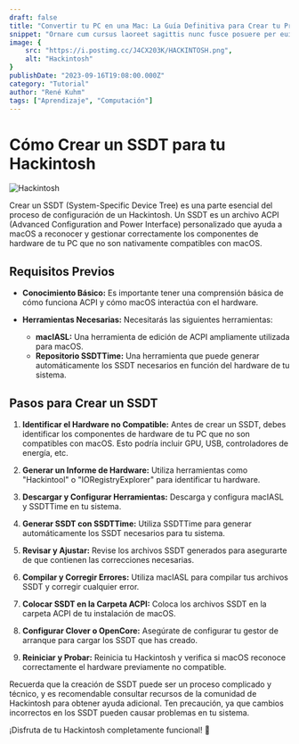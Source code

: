 ```yaml
---
draft: false
title: "Convertir tu PC en una Mac: La Guía Definitiva para Crear tu Propio Hackintosh"
snippet: "Ornare cum cursus laoreet sagittis nunc fusce posuere per euismod dis vehicula a, semper fames lacus maecenas dictumst pulvinar neque enim non potenti. Torquent hac sociosqu eleifend potenti."
image: {
    src: "https://i.postimg.cc/J4CX203K/HACKINTOSH.png",
    alt: "Hackintosh"
}
publishDate: "2023-09-16T19:08:00.000Z"
category: "Tutorial"
author: "René Kuhm"
tags: ["Aprendizaje", "Computación"]
---
```




# Cómo Crear un SSDT para tu Hackintosh

![Hackintosh](https://i.postimg.cc/J76g3wb1/maxresdefault.jpg)

Crear un SSDT (System-Specific Device Tree) es una parte esencial del proceso de configuración de un Hackintosh. Un SSDT es un archivo ACPI (Advanced Configuration and Power Interface) personalizado que ayuda a macOS a reconocer y gestionar correctamente los componentes de hardware de tu PC que no son nativamente compatibles con macOS.

## Requisitos Previos

- **Conocimiento Básico:** Es importante tener una comprensión básica de cómo funciona ACPI y cómo macOS interactúa con el hardware.

- **Herramientas Necesarias:** Necesitarás las siguientes herramientas:
  - **macIASL:** Una herramienta de edición de ACPI ampliamente utilizada para macOS.
  - **Repositorio SSDTTime:** Una herramienta que puede generar automáticamente los SSDT necesarios en función del hardware de tu sistema.

## Pasos para Crear un SSDT

1. **Identificar el Hardware no Compatible:** Antes de crear un SSDT, debes identificar los componentes de hardware de tu PC que no son compatibles con macOS. Esto podría incluir GPU, USB, controladores de energía, etc.

2. **Generar un Informe de Hardware:** Utiliza herramientas como "Hackintool" o "IORegistryExplorer" para identificar tu hardware.

3. **Descargar y Configurar Herramientas:** Descarga y configura macIASL y SSDTTime en tu sistema.

4. **Generar SSDT con SSDTTime:** Utiliza SSDTTime para generar automáticamente los SSDT necesarios para tu sistema.

5. **Revisar y Ajustar:** Revise los archivos SSDT generados para asegurarte de que contienen las correcciones necesarias.

6. **Compilar y Corregir Errores:** Utiliza macIASL para compilar tus archivos SSDT y corregir cualquier error.

7. **Colocar SSDT en la Carpeta ACPI:** Coloca los archivos SSDT en la carpeta ACPI de tu instalación de macOS.

8. **Configurar Clover o OpenCore:** Asegúrate de configurar tu gestor de arranque para cargar los SSDT que has creado.

9. **Reiniciar y Probar:** Reinicia tu Hackintosh y verifica si macOS reconoce correctamente el hardware previamente no compatible.

Recuerda que la creación de SSDT puede ser un proceso complicado y técnico, y es recomendable consultar recursos de la comunidad de Hackintosh para obtener ayuda adicional. Ten precaución, ya que cambios incorrectos en los SSDT pueden causar problemas en tu sistema.

¡Disfruta de tu Hackintosh completamente funcional! 🚀
